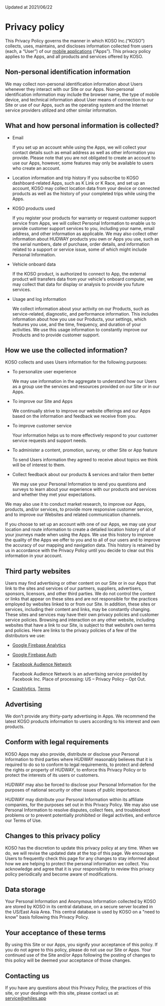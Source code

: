 Updated at 2021/06/22

# Privacy policy
This Privacy Policy governs the manner in which KOSO Inc.(“KOSO”) collects, uses, maintains, and discloses information collected from users (each, a “User”) of our [mobile applications](https://play.google.com/store/apps/details?id=com.koso.kosoconnect) (“Apps”). This privacy policy applies to the Apps, and all products and services offered by KOSO.

## Non-personal identification information

We may collect non-personal identification information about Users whenever they interact with our Site or our Apps. Non-personal identification information may include the browser name,  the type of mobile device, and technical information about User means of connection to our Site or use of our Apps, such as the operating system and the Internet service providers utilized and other similar information.

## What and how personal information is collected?

- Email

  If you set up an account while using the Apps, we will collect your contact details such as email address as well as other information you provide. Please note that you are not obligated to create an account to use our Apps, however, some features may only be available to users who create an account.

- Location information and trip history
  If you subscribe to KOSO dashboard-related Apps, such as K Link or K Race, and set up an account, KOSO may collect location data from your device or connected products as well as the history of your completed trips while using the Apps.

- KOSO products used

  If you register your products for warranty or request customer support service from Apps, we will collect Personal Information to enable us to provide customer support services to you, including your name, email address, and other information as applicable. We may also collect other information about HUDWAY products you own or Apps you use, such as the serial numbers, date of purchase, order details, and information related to a support or service issue, some of which might include Personal Information.

- Vehicle onboard data

  If the KOSO product, is authorized to connect to App, the external product will transfers data from your vehicle's onboard computer, we may collect that data for display or analysis to provide you future services.

- Usage and log information

  We collect information about your activity on our Products, such as service-related, diagnostic, and performance information. This includes information about how you use our Products, your settings, which features you use, and the time, frequency, and duration of your activities. We use this usage information to constantly improve our Products and to provide customer support.

## How we use the collected information?

KOSO collects and uses Users information for the following purposes:

- To personalize user experience

  We may use information in the aggregate to understand how our Users as a group use the services and resources provided on our Site or in our Apps.

- To improve our Site and Apps

  We continually strive to improve our website offerings and our Apps based on the information and feedback we receive from you.

- To improve customer service

  Your information helps us to more effectively respond to your customer service requests and support needs.

- To administer a content, promotion, survey, or other Site or App feature

  To send Users information they agreed to receive about topics we think will be of interest to them.
  
- Collect feedback about our products & services and tailor them better
	
	We may use your Personal Information to send you questions and surveys to learn about your experience with our products and services and whether they met your expectations.

We may also use it to conduct market research, to improve our Apps, products, and/or services, to provide more responsive customer service, and to improve our Websites and related communication channels.

If you choose to set up an account with one of our Apps, we may use your location and route information to create a detailed location history of all of your journeys made when using the Apps. We use this history to improve the quality of the Apps we offer to you and to all of our users and to improve the accuracy of our mapping and navigation data. This history is retained by us in accordance with the Privacy Policy until you decide to clear out this information in your account.

## Third party websites

Users may find advertising or other content on our Site or in our Apps that link to the sites and services of our partners, suppliers, advertisers, sponsors, licensors, and other third parties. We do not control the content or links that appear on these sites and are not responsible for the practices employed by websites linked to or from our Site. In addition, these sites or services, including their content and links, may be constantly changing. These sites and services may have their own privacy policies and customer service policies. Browsing and interaction on any other website, including websites that have a link to our Site, is subject to that website’s own terms and policies. Here are links to the privacy policies of a few of the distributors we use:


* [Google Firebase Analytics](firebase.google.com/support/privacy)
* [Google Firebase Auth](firebase.google.com/support/privacy)
* [Facebook Audience Network](www.facebook.com/about/privacy/update)

  Facebook Audience Network is an advertising service provided by Facebook Inc. Place of processing: US – Privacy Policy – Opt Out.
* [Crashlytics](firebase.google.com/terms/crashlytics), [Terms](firebase.google.com/terms/fabric-data-processing-terms)

## Advertising

We don't provide any thirty-party advertising in Apps. We recommend the latest KOSO products information to users according to his interest and own products.

## Conform with legal requirements

KOSO Apps may also provide, distribute or disclose your Personal Information to third parties where HUDWAY reasonably believes that it is required to do so to conform to legal requirements, to protect and defend the rights or property of HUDWAY, to enforce this Privacy Policy or to protect the interests of its users or customers.

HUDWAY may also be forced to disclose your Personal Information for the purposes of national security or other issues of public importance.

HUDWAY may distribute your Personal Information within its affiliate companies, for the purposes set out in this Privacy Policy. We may also use Personal Information to resolve disputes, collect fees, and troubleshoot problems or to prevent potentially prohibited or illegal activities, and enforce our Terms of Use.

## Changes to this privacy policy

KOSO has the discretion to update this privacy policy at any time. When we do, we will revise the updated date at the top of this page. We encourage Users to frequently check this page for any changes to stay informed about how we are helping to protect the personal information we collect. You acknowledge and agree that it is your responsibility to review this privacy policy periodically and become aware of modifications.

## Data storage

Your Personal Information and Anonymous Information collected by KOSO are stored by KOSO in its central database, on a secure server located in the US/East Asia Area. This central database is used by KOSO on a "need to know" basis following this Privacy Policy.

## Your acceptance of these terms

By using this Site or our Apps, you signify your acceptance of this policy. If you do not agree to this policy, please do not use our Site or Apps. Your continued use of the Site and/or Apps following the posting of changes to this policy will be deemed your acceptance of those changes.

## Contacting us

If you have any questions about this Privacy Policy, the practices of this site, or your dealings with this site, please contact us at: [service@whiles.app](mailto:service@whiles.app)

